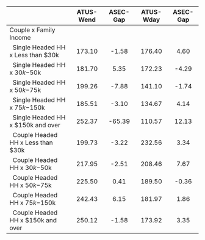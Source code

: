 
|                      |    ATUS-Wend |     ASEC-Gap |    ATUS-Wday |     ASEC-Gap |
| -------------------- | :----------: | :----------: | :----------: | :----------: |
| Couple x Family Income |              |              |              |              |
| &nbsp;&nbsp;Single Headed HH x Less than $30k |       173.10 |        -1.58 |       176.40 |         4.60 |
| &nbsp;&nbsp;Single Headed HH x $30k-$50k |       181.70 |         5.35 |       172.23 |        -4.29 |
| &nbsp;&nbsp;Single Headed HH x $50k-$75k |       199.26 |        -7.88 |       141.10 |        -1.74 |
| &nbsp;&nbsp;Single Headed HH x $75k-$150k |       185.51 |        -3.10 |       134.67 |         4.14 |
| &nbsp;&nbsp;Single Headed HH x $150k and over |       252.37 |       -65.39 |       110.57 |        12.13 |
| &nbsp;&nbsp;Couple Headed HH x Less than $30k |       199.73 |        -3.22 |       232.56 |         3.34 |
| &nbsp;&nbsp;Couple Headed HH x $30k-$50k |       217.95 |        -2.51 |       208.46 |         7.67 |
| &nbsp;&nbsp;Couple Headed HH x $50k-$75k |       225.50 |         0.41 |       189.50 |        -0.36 |
| &nbsp;&nbsp;Couple Headed HH x $75k-$150k |       242.43 |         6.15 |       181.97 |         1.86 |
| &nbsp;&nbsp;Couple Headed HH x $150k and over |       250.12 |        -1.58 |       173.92 |         3.35 |

